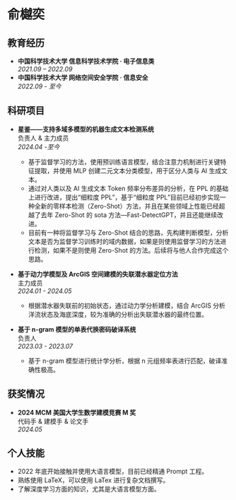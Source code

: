 # 俞樾奕

## 教育经历

- **中国科学技术大学 信息科学技术学院 · 电子信息类**  
  *2021.09 – 2022.09*
- **中国科学技术大学 网络空间安全学院 · 信息安全**  
  *2022.09 - 至今*  

## 科研项目

- **星鉴——支持多域多模型的机器生成文本检测系统**  
  负责人 & 主力成员  
  *2024.04 -至今*
  - 基于监督学习的方法，使用预训练语言模型，结合注意力机制进行关键特征提取，并使用 MLP 创建二元文本分类模型，用于区分人类与 AI 生成文本。
  - 通过对人类以及 AI 生成文本 Token 频率分布差异的分析，在 PPL 的基础上进行改进，提出“细粒度 PPL”，基于“细粒度 PPL”目前已经初步实现一种全新的零样本检测（Zero-Shot）方法，并且在某些领域上性能已经超越了去年 Zero-Shot 的 sota 方法—Fast-DetectGPT，并且还能继续改进。
  - 目前有一种将监督学习与 Zero-Shot 结合的思路，先构建判断模型，分析文本是否为监督学习训练时的域内数据，如果是则使用监督学习的方法进行检测，如果不是则使用 Zero-Shot 的方法。后续将与他人合作完成这个思路。

- **基于动力学模型及 ArcGIS 空间建模的失联潜水器定位方法**  
  主力成员  
  *2024.01 - 2024.05*
  - 根据潜水器失联前的初始状态，通过动力学分析建模，结合 ArcGIS 分析洋流状态及海底深度，较为准确的分析出失联潜水器的最终位置。

- **基于 n-gram 模型的单表代换密码破译系统**  
  负责人  
  *2023.03 - 2023.07*
  - 基于 n-gram 模型进行统计学分析，根据 n 元组频率表进行匹配，破译准确性极高。

## 获奖情况

- **2024 MCM 美国大学生数学建模竞赛 M 奖**  
  代码手 & 建模手 & 论文手  
  *2024.05*


## 个人技能

- 2022 年底开始接触并使用大语言模型，目前已经精通 Prompt 工程。
- 熟练使用 LaTeX，可以使用 LaTex 进行复杂文档撰写。
- 了解深度学习方面的知识，尤其是大语言模型方面。
